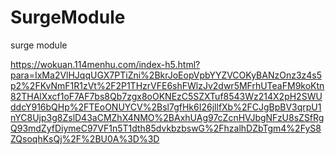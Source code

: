 # SurgeModule
surge module


https://wokuan.114menhu.com/index-h5.html?para=IxMa2VlHJqqUGX7PTiZni%2BkrJoEopVpbYYZVCOKyBANzOnz3z4s5p2%2FKvNmF1R1zVt%2F2P1THzrVFE6shFWlzJv2dwr5MFrhUTeaFM9koKtn82THAlXxcf1oF7AF7bs8Qb7zgx8oOKNEzC5SZXTuf8543Wz214X2pH2SWUddcY916bQHp%2FTEoONUYCV%2Bsl7gfHk6I26jllfXb%2FCJgBpBV3qrpU1nYC8Ujp3g8ZslD43aCMZhX4NMO%2BAxhUAg97cZcnHVJbgNFzU8sZSfRgQ93mdZyfDiymeC97VF1n5T1dth85dvkbzbswG%2FhzalhDZbTgm4%2FyS8ZQsoqhKsQj%2F%2BU0A%3D%3D
